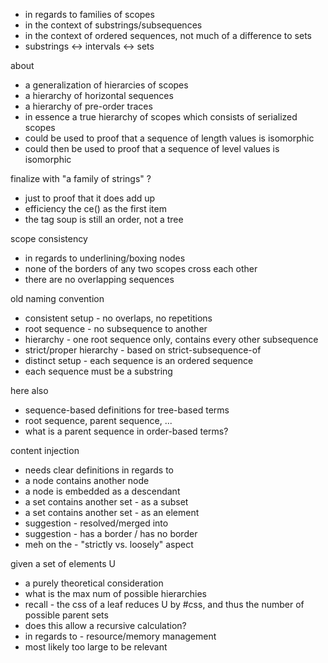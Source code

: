 
- in regards to families of scopes
- in the context of substrings/subsequences
- in the context of ordered sequences,
  not much of a difference to sets
- substrings <-> intervals <-> sets

about
- a generalization of hierarcies of scopes
- a hierarchy of horizontal sequences
- a hierarchy of pre-order traces
- in essence a true hierarchy of scopes
  which consists of serialized scopes
- could be used to proof that a sequence
  of length values is isomorphic
- could then be used to proof that a
  sequence of level values is isomorphic

finalize with "a family of strings" ?
- just to proof that it does add up
- efficiency the ce() as the first item
- the tag soup is still an order, not a tree

scope consistency
- in regards to underlining/boxing nodes
- none of the borders of any two scopes cross each other
- there are no overlapping sequences

old naming convention
- consistent setup - no overlaps, no repetitions
- root sequence - no subsequence to another
- hierarchy - one root sequence only,
  contains every other subsequence
- strict/proper hierarchy - based on strict-subsequence-of
- distinct setup - each sequence is an ordered sequence
- each sequence must be a substring

here also
- sequence-based definitions for tree-based terms
- root sequence, parent sequence, ...
- what is a parent sequence in order-based terms?

content injection
- needs clear definitions in regards to
- a node contains another node
- a node is embedded as a descendant
- a set contains another set - as a subset
- a set contains another set - as an element
- suggestion - resolved/merged into
- suggestion - has a border / has no border
- meh on the - "strictly vs. loosely" aspect

given a set of elements U
- a purely theoretical consideration
- what is the max num of possible hierarchies
- recall - the css of a leaf reduces U by #css,
  and thus the number of possible parent sets
- does this allow a recursive calculation?
- in regards to - resource/memory management
- most likely too large to be relevant
